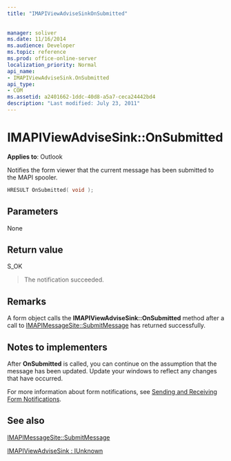 ```yaml
---
title: "IMAPIViewAdviseSinkOnSubmitted"
 
 
manager: soliver
ms.date: 11/16/2014
ms.audience: Developer
ms.topic: reference
ms.prod: office-online-server
localization_priority: Normal
api_name:
- IMAPIViewAdviseSink.OnSubmitted
api_type:
- COM
ms.assetid: a2401662-1ddc-40d8-a5a7-ceca24442bd4
description: "Last modified: July 23, 2011"
---
```


# IMAPIViewAdviseSink::OnSubmitted

  
  
**Applies to**: Outlook 
  
Notifies the form viewer that the current message has been submitted to the MAPI spooler.
  
```cpp
HRESULT OnSubmitted( void );
```

## Parameters

None
  
## Return value

S_OK 
  
> The notification succeeded.
    
## Remarks

A form object calls the **IMAPIViewAdviseSink::OnSubmitted** method after a call to [IMAPIMessageSite::SubmitMessage](imapimessagesite-submitmessage.md) has returned successfully. 
  
## Notes to implementers

After **OnSubmitted** is called, you can continue on the assumption that the message has been updated. Update your windows to reflect any changes that have occurred. 
  
For more information about form notifications, see [Sending and Receiving Form Notifications](sending-and-receiving-form-notifications.md).
  
## See also



[IMAPIMessageSite::SubmitMessage](imapimessagesite-submitmessage.md)
  
[IMAPIViewAdviseSink : IUnknown](imapiviewadvisesinkiunknown.md)

